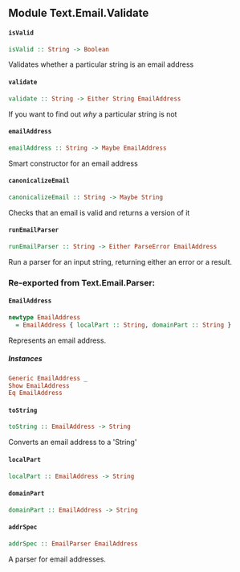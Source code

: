 ## Module Text.Email.Validate

#### `isValid`

``` purescript
isValid :: String -> Boolean
```

Validates whether a particular string is an email address

#### `validate`

``` purescript
validate :: String -> Either String EmailAddress
```

If you want to find out *why* a particular string is not

#### `emailAddress`

``` purescript
emailAddress :: String -> Maybe EmailAddress
```

Smart constructor for an email address

#### `canonicalizeEmail`

``` purescript
canonicalizeEmail :: String -> Maybe String
```

Checks that an email is valid and returns a version of it

#### `runEmailParser`

``` purescript
runEmailParser :: String -> Either ParseError EmailAddress
```

Run a parser for an input string, returning either an error or a result.


### Re-exported from Text.Email.Parser:

#### `EmailAddress`

``` purescript
newtype EmailAddress
  = EmailAddress { localPart :: String, domainPart :: String }
```

Represents an email address.

##### Instances
``` purescript
Generic EmailAddress _
Show EmailAddress
Eq EmailAddress
```

#### `toString`

``` purescript
toString :: EmailAddress -> String
```

Converts an email address to a 'String'

#### `localPart`

``` purescript
localPart :: EmailAddress -> String
```

#### `domainPart`

``` purescript
domainPart :: EmailAddress -> String
```

#### `addrSpec`

``` purescript
addrSpec :: EmailParser EmailAddress
```

A parser for email addresses.

